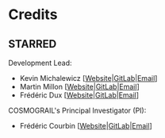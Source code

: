 # Credits

## STARRED

Development Lead:

- Kevin Michalewicz [[Website](https://kevinmichalewicz.com/)|[GitLab](https://gitlab.com/kmichalewicz)|[Email](mailto:k.michalewicz22@imperial.ac.uk?subject=[STARRED]%20Insert%20subject)]
- Martin
  Millon [[Website](https://martin-millon.gitlab.io/)|[GitLab](https://gitlab.com/martin-millon)|[Email](mailto:martin.millon@stanford.edu?subject=[STARRED]%20Insert%20subject)]
- Frédéric Dux [[Website](https://people.epfl.ch/frederic.dux?lang=en)|[GitLab](https://gitlab.com/duxfrederic)|[Email](mailto:frederic.dux@epfl.ch?subject=[STARRED]%20Insert%20subject)]

COSMOGRAIL's Principal Investigator (PI):

- Frédéric Courbin [[Website](https://people.epfl.ch/frederic.courbin?lang=en)|[GitLab](https://gitlab.com/courbin)|[Email](mailto:frederic.courbin@epfl.ch?subject=[STARRED]%20Insert%20subject)]